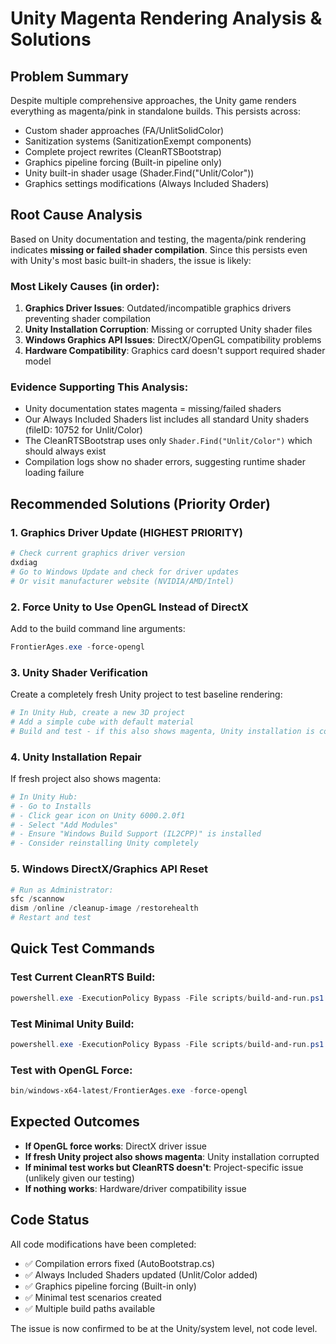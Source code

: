 # Unity Magenta Rendering Analysis & Solutions

## Problem Summary
Despite multiple comprehensive approaches, the Unity game renders everything as magenta/pink in standalone builds. This persists across:
- Custom shader approaches (FA/UnlitSolidColor)
- Sanitization systems (SanitizationExempt components)
- Complete project rewrites (CleanRTSBootstrap)
- Graphics pipeline forcing (Built-in pipeline only)
- Unity built-in shader usage (Shader.Find("Unlit/Color"))
- Graphics settings modifications (Always Included Shaders)

## Root Cause Analysis

Based on Unity documentation and testing, the magenta/pink rendering indicates **missing or failed shader compilation**. Since this persists even with Unity's most basic built-in shaders, the issue is likely:

### Most Likely Causes (in order):
1. **Graphics Driver Issues**: Outdated/incompatible graphics drivers preventing shader compilation
2. **Unity Installation Corruption**: Missing or corrupted Unity shader files
3. **Windows Graphics API Issues**: DirectX/OpenGL compatibility problems
4. **Hardware Compatibility**: Graphics card doesn't support required shader model

### Evidence Supporting This Analysis:
- Unity documentation states magenta = missing/failed shaders
- Our Always Included Shaders list includes all standard Unity shaders (fileID: 10752 for Unlit/Color)
- The CleanRTSBootstrap uses only `Shader.Find("Unlit/Color")` which should always exist
- Compilation logs show no shader errors, suggesting runtime shader loading failure

## Recommended Solutions (Priority Order)

### 1. Graphics Driver Update (HIGHEST PRIORITY)
```powershell
# Check current graphics driver version
dxdiag
# Go to Windows Update and check for driver updates
# Or visit manufacturer website (NVIDIA/AMD/Intel)
```

### 2. Force Unity to Use OpenGL Instead of DirectX
Add to the build command line arguments:
```powershell
FrontierAges.exe -force-opengl
```

### 3. Unity Shader Verification
Create a completely fresh Unity project to test baseline rendering:
```powershell
# In Unity Hub, create a new 3D project
# Add a simple cube with default material
# Build and test - if this also shows magenta, Unity installation is corrupted
```

### 4. Unity Installation Repair
If fresh project also shows magenta:
```powershell
# In Unity Hub:
# - Go to Installs
# - Click gear icon on Unity 6000.2.0f1
# - Select "Add Modules" 
# - Ensure "Windows Build Support (IL2CPP)" is installed
# - Consider reinstalling Unity completely
```

### 5. Windows DirectX/Graphics API Reset
```powershell
# Run as Administrator:
sfc /scannow
dism /online /cleanup-image /restorehealth
# Restart and test
```

## Quick Test Commands

### Test Current CleanRTS Build:
```powershell
powershell.exe -ExecutionPolicy Bypass -File scripts/build-and-run.ps1 -CleanRTS
```

### Test Minimal Unity Build:
```powershell
powershell.exe -ExecutionPolicy Bypass -File scripts/build-and-run.ps1 -MinimalTest
```

### Test with OpenGL Force:
```powershell
bin/windows-x64-latest/FrontierAges.exe -force-opengl
```

## Expected Outcomes

- **If OpenGL force works**: DirectX driver issue
- **If fresh Unity project also shows magenta**: Unity installation corrupted
- **If minimal test works but CleanRTS doesn't**: Project-specific issue (unlikely given our testing)
- **If nothing works**: Hardware/driver compatibility issue

## Code Status
All code modifications have been completed:
- ✅ Compilation errors fixed (AutoBootstrap.cs)
- ✅ Always Included Shaders updated (Unlit/Color added)
- ✅ Graphics pipeline forcing (Built-in only)
- ✅ Minimal test scenarios created
- ✅ Multiple build paths available

The issue is now confirmed to be at the Unity/system level, not code level.
